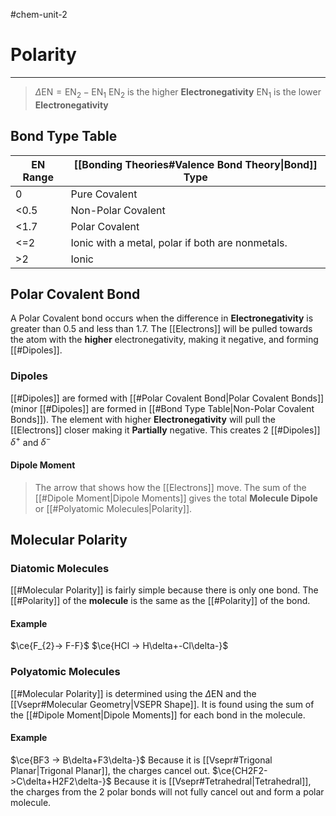 #chem-unit-2 
# Polarity
---
> $\Delta\text{EN}=\text{EN}_{2}-\text{EN}_{1}$
> $\text{EN}_{2}$ is the higher **Electronegativity**
> $\text{EN}_{1}$ is the lower **Electronegativity**

## Bond Type Table
| EN Range | [[Bonding Theories#Valence Bond Theory\|Bond]] Type |
| -------- | --------------------------------------------------- |
| 0        | Pure Covalent                                       |
| <0.5     | Non-Polar Covalent                                  |
| <1.7     | Polar Covalent                                      |
| <=2      | Ionic with a metal, polar if both are nonmetals.    |
| >2       | Ionic                                               |

## Polar Covalent Bond
A Polar Covalent bond occurs when the difference in **Electronegativity** is greater than 0.5 and less than 1.7. The [[Electrons]] will be pulled towards the atom with the **higher** electronegativity, making it negative, and forming [[#Dipoles]].
### Dipoles
[[#Dipoles]] are formed with [[#Polar Covalent Bond|Polar Covalent Bonds]] (minor [[#Dipoles]] are formed in [[#Bond Type Table|Non-Polar Covalent Bonds]]). The element with higher **Electronegativity** will pull the [[Electrons]] closer making it **Partially** negative. This creates 2 [[#Dipoles]] $\delta^{+}$ and $\delta^{-}$ 
#### Dipole Moment
> The arrow that shows how the [[Electrons]] move. The sum of the [[#Dipole Moment|Dipole Moments]] gives the total **Molecule Dipole** or [[#Polyatomic Molecules|Polarity]].
## Molecular Polarity
### Diatomic Molecules
[[#Molecular Polarity]] is fairly simple because there is only one bond. The [[#Polarity]] of the **molecule** is the same as the [[#Polarity]] of the bond.
#### Example
$\ce{F_{2}-> F-F}$
$\ce{HCl -> H\delta+-Cl\delta-}$ 
### Polyatomic Molecules
[[#Molecular Polarity]] is determined using the $\Delta \text{EN}$ and the [[Vsepr#Molecular Geometry|VSEPR Shape]]. It is found using the sum of the [[#Dipole Moment|Dipole Moments]] for each bond in the molecule.
#### Example
$\ce{BF3 -> B\delta+F3\delta-}$ 
Because it is [[Vsepr#Trigonal Planar|Trigonal Planar]], the charges cancel out.
$\ce{CH2F2->C\delta+H2F2\delta-}$ 
Because it is [[Vsepr#Tetrahedral|Tetrahedral]], the charges from the 2 polar bonds will not fully cancel out and form a polar molecule.